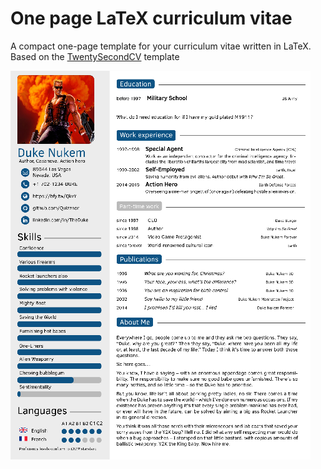 # One page LaTeX curriculum vitae

A compact one-page template for your curriculum vitae written in LaTeX. Based on the [TwentySecondCV](https://github.com/spagnuolocarmine/TwentySecondsCurriculumVitae-LaTex) template

 ![LaTeX Template](latex-cv.png)

